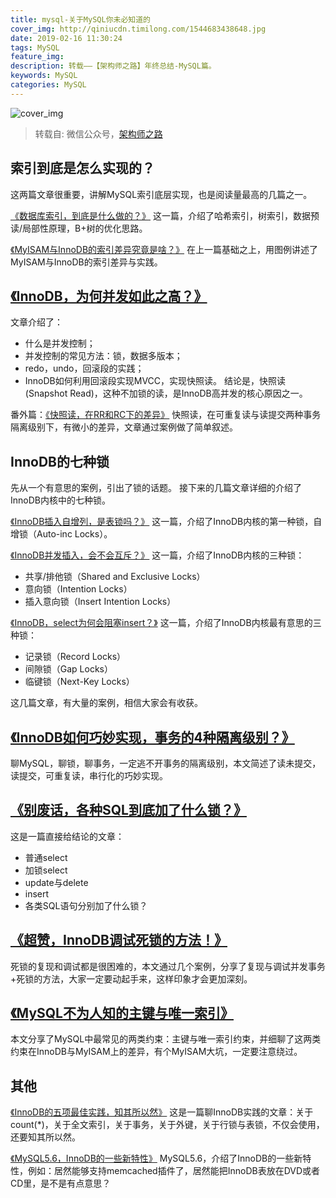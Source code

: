 ```yaml
---
title: mysql-关于MySQL你未必知道的
cover_img: http://qiniucdn.timilong.com/1544683438648.jpg
date: 2019-02-16 11:30:24
tags: MySQL
feature_img:
description: 转载——【架构师之路】年终总结-MySQL篇。
keywords: MySQL
categories: MySQL
---
```


![cover_img](http://qiniucdn.timilong.com/1544683438648.jpg)

> 转载自: 微信公众号，[架构师之路](https://mp.weixin.qq.com/s/pWHCieOwAdCrz8cauduWlQ)

## 索引到底是怎么实现的？
这两篇文章很重要，讲解MySQL索引底层实现，也是阅读量最高的几篇之一。

[《数据库索引，到底是什么做的？》](http://mp.weixin.qq.com/s?__biz=MjM5ODYxMDA5OQ==&mid=2651961486&idx=1&sn=b319a87f87797d5d662ab4715666657f&chksm=bd2d0d528a5a84446fb88da7590e6d4e5ad06cfebb5cb57a83cf75056007ba29515c85b9a24c&scene=21#wechat_redirect)
这一篇，介绍了哈希索引，树索引，数据预读/局部性原理，B+树的优化思路。

[《MyISAM与InnoDB的索引差异究竟是啥？》](http://mp.weixin.qq.com/s?__biz=MjM5ODYxMDA5OQ==&mid=2651961494&idx=1&sn=34f1874c1e36c2bc8ab9f74af6546ec5&chksm=bd2d0d4a8a5a845c566006efce0831e610604a43279aab03e0a6dde9422b63944e908fcc6c05&scene=21#wechat_redirect)
在上一篇基础之上，用图例讲述了MyISAM与InnoDB的索引差异与实践。


## [《InnoDB，为何并发如此之高？》](http://mp.weixin.qq.com/s?__biz=MjM5ODYxMDA5OQ==&mid=2651961444&idx=1&sn=830a93eb74ca484cbcedb06e485f611e&chksm=bd2d0db88a5a84ae5865cd05f8c7899153d16ec7e7976f06033f4fbfbecc2fdee6e8b89bb17b&scene=21#wechat_redirect)
文章介绍了：
- 什么是并发控制；
- 并发控制的常见方法：锁，数据多版本；
- redo，undo，回滚段的实践；
- InnoDB如何利用回滚段实现MVCC，实现快照读。
结论是，快照读(Snapshot Read)，这种不加锁的读，是InnoDB高并发的核心原因之一。

番外篇：[《快照读，在RR和RC下的差异》](http://mp.weixin.qq.com/s?__biz=MjM5ODYxMDA5OQ==&mid=2651961513&idx=1&sn=e955133cbd87c652d9bcbccad608190e&chksm=bd2d0d758a5a84632046e7c692064b415621ae329426adf77ae03e4a0cc55d662d6d4c543019&scene=21#wechat_redirect)
快照读，在可重复读与读提交两种事务隔离级别下，有微小的差异，文章通过案例做了简单叙述。

## InnoDB的七种锁
先从一个有意思的案例，引出了锁的话题。
接下来的几篇文章详细的介绍了InnoDB内核中的七种锁。

[《InnoDB插入自增列，是表锁吗？》](http://mp.weixin.qq.com/s?__biz=MjM5ODYxMDA5OQ==&mid=2651961455&idx=1&sn=4c26a836cff889ff749a1756df010e0e&chksm=bd2d0db38a5a84a53db91e97c7be6295185abffa5d7d1e88fd6b8e1abb3716ee9748b88858e2&scene=21#wechat_redirect)
这一篇，介绍了InnoDB内核的第一种锁，自增锁（Auto-inc Locks）。

[《InnoDB并发插入，会不会互斥？》](http://mp.weixin.qq.com/s?__biz=MjM5ODYxMDA5OQ==&mid=2651961461&idx=1&sn=b73293c71d8718256e162be6240797ef&chksm=bd2d0da98a5a84bfe23f0327694dbda2f96677aa91fcfc1c8a5b96c8a6701bccf2995725899a&scene=21#wechat_redirect)
这一篇，介绍了InnoDB内核的三种锁：
- 共享/排他锁（Shared and Exclusive Locks）
- 意向锁（Intention Locks）
- 插入意向锁（Insert Intention Locks）

[《InnoDB，select为何会阻塞insert？》](http://mp.weixin.qq.com/s?__biz=MjM5ODYxMDA5OQ==&mid=2651961471&idx=1&sn=da257b4f77ac464d5119b915b409ba9c&chksm=bd2d0da38a5a84b5fc1417667fe123f2fbd2d7610b89ace8e97e3b9f28b794ad147c1290ceea&scene=21#wechat_redirect)
这一篇，介绍了InnoDB内核最有意思的三种锁：
- 记录锁（Record Locks）
- 间隙锁（Gap Locks）
- 临键锁（Next-Key Locks）

这几篇文章，有大量的案例，相信大家会有收获。

## [《InnoDB如何巧妙实现，事务的4种隔离级别？》](http://mp.weixin.qq.com/s?__biz=MjM5ODYxMDA5OQ==&mid=2651961498&idx=1&sn=058097f882ff9d32f5cdf7922644d083&chksm=bd2d0d468a5a845026b7d2c211330a6bc7e9ebdaa92f8060265f60ca0b166f8957cbf3b0182c&scene=21#wechat_redirect)
聊MySQL，聊锁，聊事务，一定逃不开事务的隔离级别，本文简述了读未提交，读提交，可重复读，串行化的巧妙实现。


## [《别废话，各种SQL到底加了什么锁？》](http://mp.weixin.qq.com/s?__biz=MjM5ODYxMDA5OQ==&mid=2651961508&idx=1&sn=9f31a95e5b8ec16fa0edc7de6087d2a1&chksm=bd2d0d788a5a846e3bf16d300fb9723047bd109fd22682c39bdf7ed4e77b167e333460f6987c&scene=21#wechat_redirect)
这是一篇直接给结论的文章：
- 普通select
- 加锁select
- update与delete
- insert
- 各类SQL语句分别加了什么锁？


## [《超赞，InnoDB调试死锁的方法！》](http://mp.weixin.qq.com/s?__biz=MjM5ODYxMDA5OQ==&mid=2651961535&idx=1&sn=b62e9d71836ac5cf2d3cedf69e1ef395&chksm=bd2d0d638a5a84750adfc39d7e177a63330d6bde0f56600764b2d79e0fb9d96ad69e26e19ff1&scene=21#wechat_redirect)
死锁的复现和调试都是很困难的，本文通过几个案例，分享了复现与调试并发事务+死锁的方法，大家一定要动起手来，这样印象才会更加深刻。

## [《MySQL不为人知的主键与唯一索引》](http://mp.weixin.qq.com/s?__biz=MjM5ODYxMDA5OQ==&mid=2651961550&idx=1&sn=8c6de40ae8ac8a52095071fe0ff0fe03&chksm=bd2d0d128a5a8404733b0d6835c38c8c89a292af6dfdcb77da6b73cc2a2122f0f2571bc32428&scene=21#wechat_redirect)
本文分享了MySQL中最常见的两类约束：主键与唯一索引约束，并细聊了这两类约束在InnoDB与MyISAM上的差异，有个MyISAM大坑，一定要注意绕过。


## 其他
[《InnoDB的五项最佳实践，知其所以然》](http://mp.weixin.qq.com/s?__biz=MjM5ODYxMDA5OQ==&mid=2651961428&idx=1&sn=31a9eb967941d888fbd4bb2112e9602b&chksm=bd2d0d888a5a849e7ebaa7756a8bc1b3d4e2f493f3a76383fc80f7e9ce7657e4ed2f6c01777d&scene=21#wechat_redirect)
这是一篇聊InnoDB实践的文章：关于count(*)，关于全文索引，关于事务，关于外键，关于行锁与表锁，不仅会使用，还要知其所以然。

[《MySQL5.6，InnoDB的一些新特性》](http://mp.weixin.qq.com/s?__biz=MjM5ODYxMDA5OQ==&mid=2651961448&idx=1&sn=b1be68798cfcb4511d62853d51b1ad12&chksm=bd2d0db48a5a84a27d098e3387d60c277f635d4d5ea6c3e0ad70b94a2151a6cc62ae65ddc365&scene=21#wechat_redirect)
MySQL5.6，介绍了InnoDB的一些新特性，例如：居然能够支持memcached插件了，居然能把InnoDB表放在DVD或者CD里，是不是有点意思？

